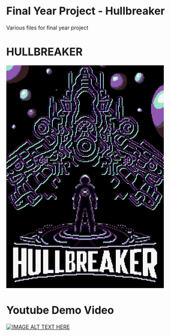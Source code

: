 # Final Year Project - Hullbreaker
 Various files for final year project

# HULLBREAKER
![HullBreaker Logo](https://github.com/GuyGoose/FYP_Material/blob/main/HULLBREAKER.png)

# Youtube Demo Video
[![IMAGE ALT TEXT HERE](https://img.youtube.com/vi/qM3H4yvPcYg/0.jpg)](https://www.youtube.com/watch?v=qM3H4yvPcYg)
